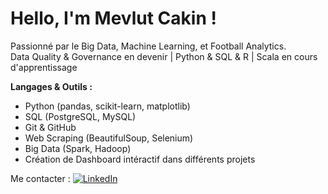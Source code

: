 #  Hello, I'm Mevlut Cakin  !

Passionné par le Big Data, Machine Learning, et Football Analytics.  
Data Quality & Governance en devenir | Python & SQL & R | Scala en cours d'apprentissage  


 **Langages & Outils :**  
-  Python (pandas, scikit-learn, matplotlib)  
-  SQL (PostgreSQL, MySQL)  
-  Git & GitHub  
-  Web Scraping (BeautifulSoup, Selenium)  
-  Big Data (Spark, Hadoop)  
-  Création de Dashboard intéractif dans différents projets 

Me contacter :
[![LinkedIn]([https://img.shields.io/badge/LinkedIn-%230077B5.svg?style=for-the-badge&logo=linkedin&logoColor=white)](https://linkedin.com/in/tonprofil](https://www.linkedin.com/in/mevl%C3%BCt-cakin-87b8b619b?lipi=urn%3Ali%3Apage%3Ad_flagship3_profile_view_base_contact_details%3B7PpJFppwRuWerIKa6IfyNQ%3D%3D))
